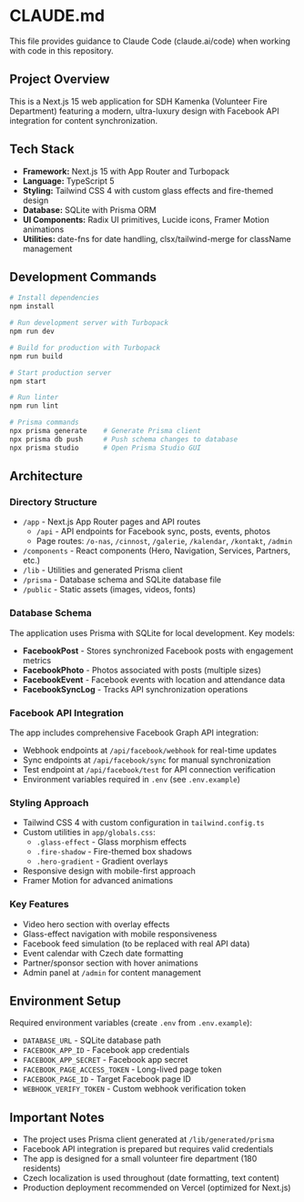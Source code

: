 # CLAUDE.md

This file provides guidance to Claude Code (claude.ai/code) when working with code in this repository.

## Project Overview

This is a Next.js 15 web application for SDH Kamenka (Volunteer Fire Department) featuring a modern, ultra-luxury design with Facebook API integration for content synchronization.

## Tech Stack

- **Framework:** Next.js 15 with App Router and Turbopack
- **Language:** TypeScript 5
- **Styling:** Tailwind CSS 4 with custom glass effects and fire-themed design
- **Database:** SQLite with Prisma ORM
- **UI Components:** Radix UI primitives, Lucide icons, Framer Motion animations
- **Utilities:** date-fns for date handling, clsx/tailwind-merge for className management

## Development Commands

```bash
# Install dependencies
npm install

# Run development server with Turbopack
npm run dev

# Build for production with Turbopack
npm run build

# Start production server
npm start

# Run linter
npm run lint

# Prisma commands
npx prisma generate    # Generate Prisma client
npx prisma db push     # Push schema changes to database
npx prisma studio      # Open Prisma Studio GUI
```

## Architecture

### Directory Structure
- `/app` - Next.js App Router pages and API routes
  - `/api` - API endpoints for Facebook sync, posts, events, photos
  - Page routes: `/o-nas`, `/cinnost`, `/galerie`, `/kalendar`, `/kontakt`, `/admin`
- `/components` - React components (Hero, Navigation, Services, Partners, etc.)
- `/lib` - Utilities and generated Prisma client
- `/prisma` - Database schema and SQLite database file
- `/public` - Static assets (images, videos, fonts)

### Database Schema
The application uses Prisma with SQLite for local development. Key models:
- **FacebookPost** - Stores synchronized Facebook posts with engagement metrics
- **FacebookPhoto** - Photos associated with posts (multiple sizes)
- **FacebookEvent** - Facebook events with location and attendance data
- **FacebookSyncLog** - Tracks API synchronization operations

### Facebook API Integration
The app includes comprehensive Facebook Graph API integration:
- Webhook endpoints at `/api/facebook/webhook` for real-time updates
- Sync endpoints at `/api/facebook/sync` for manual synchronization
- Test endpoint at `/api/facebook/test` for API connection verification
- Environment variables required in `.env` (see `.env.example`)

### Styling Approach
- Tailwind CSS 4 with custom configuration in `tailwind.config.ts`
- Custom utilities in `app/globals.css`:
  - `.glass-effect` - Glass morphism effects
  - `.fire-shadow` - Fire-themed box shadows
  - `.hero-gradient` - Gradient overlays
- Responsive design with mobile-first approach
- Framer Motion for advanced animations

### Key Features
- Video hero section with overlay effects
- Glass-effect navigation with mobile responsiveness
- Facebook feed simulation (to be replaced with real API data)
- Event calendar with Czech date formatting
- Partner/sponsor section with hover animations
- Admin panel at `/admin` for content management

## Environment Setup

Required environment variables (create `.env` from `.env.example`):
- `DATABASE_URL` - SQLite database path
- `FACEBOOK_APP_ID` - Facebook app credentials
- `FACEBOOK_APP_SECRET` - Facebook app secret
- `FACEBOOK_PAGE_ACCESS_TOKEN` - Long-lived page token
- `FACEBOOK_PAGE_ID` - Target Facebook page ID
- `WEBHOOK_VERIFY_TOKEN` - Custom webhook verification token

## Important Notes

- The project uses Prisma client generated at `/lib/generated/prisma`
- Facebook API integration is prepared but requires valid credentials
- The app is designed for a small volunteer fire department (180 residents)
- Czech localization is used throughout (date formatting, text content)
- Production deployment recommended on Vercel (optimized for Next.js)